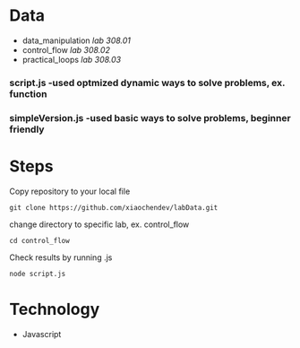 # Data
- data_manipulation	_lab 308.01_
- control_flow		_lab 308.02_ 
- practical_loops 	_lab 308.03_

### script.js -used optmized dynamic ways to solve problems, ex. function
### simpleVersion.js -used basic ways to solve problems, beginner friendly

# Steps

Copy repository to your local file

```
git clone https://github.com/xiaochendev/labData.git
```

change directory to specific lab, ex. control_flow
```
cd control_flow
```

Check results by running .js 
```
node script.js
```

# Technology
- Javascript

